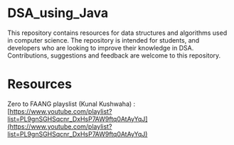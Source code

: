 # DSA_using_Java

This repository contains resources for data structures and algorithms used in computer science. The repository is intended for students, and developers who are looking to improve their knowledge in DSA. Contributions, suggestions and feedback are welcome to this repository.


# Resources

Zero to FAANG playslist (Kunal Kushwaha) : [https://www.youtube.com/playlist?list=PL9gnSGHSqcnr_DxHsP7AW9ftq0AtAyYqJ](https://www.youtube.com/playlist?list=PL9gnSGHSqcnr_DxHsP7AW9ftq0AtAyYqJ)
